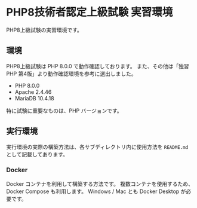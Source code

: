 # PHP8技術者認定上級試験 実習環境

PHP8上級試験の実習環境です。

## 環境

PHP8上級試験は PHP 8.0.0 で動作確認しております。
また、その他は「独習PHP 第4版」より動作確認環境を参考に選出しました。

* PHP 8.0.0
* Apache 2.4.46
* MariaDB 10.4.18

特に試験に重要なものは、PHP バージョンです。

## 実行環境

実行環境の実際の構築方法は、各サブディレクトリ内に使用方法を `README.md` として記載してあります。

### Docker

Docker コンテナを利用して構築する方法です。
複数コンテナを使用するため、Docker Compose も利用します。
Windows / Mac とも Docker Desktop が必要です。
